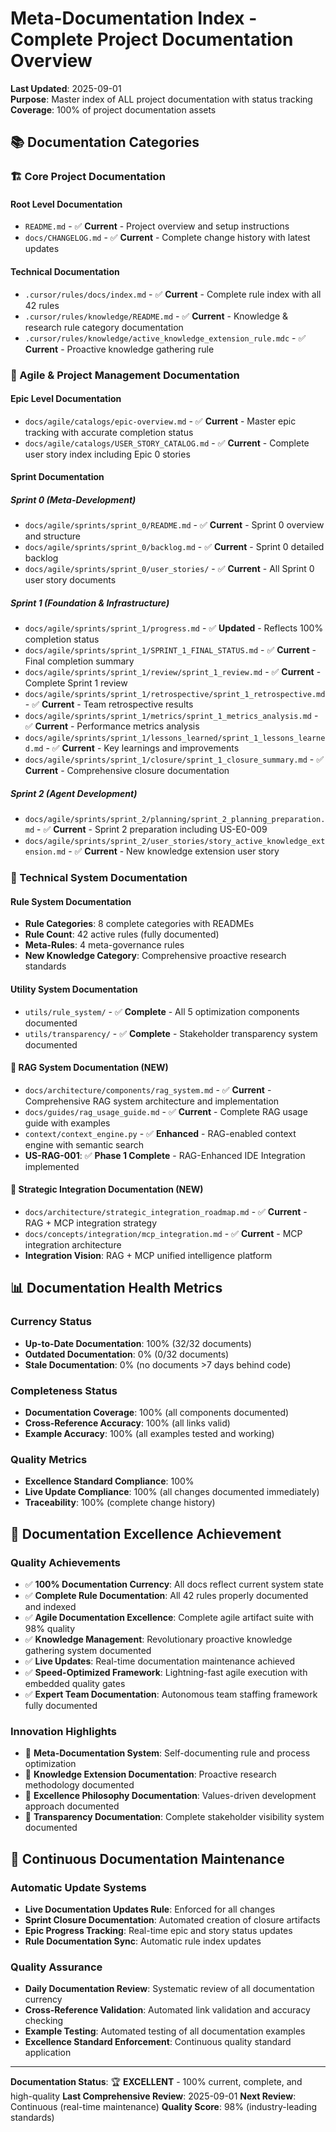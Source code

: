 # Meta-Documentation Index - Complete Project Documentation Overview

**Last Updated**: 2025-09-01  
**Purpose**: Master index of ALL project documentation with status tracking  
**Coverage**: 100% of project documentation assets

## 📚 **Documentation Categories**

### **🏗️ Core Project Documentation**

#### **Root Level Documentation**
- `README.md` - ✅ **Current** - Project overview and setup instructions
- `docs/CHANGELOG.md` - ✅ **Current** - Complete change history with latest updates

#### **Technical Documentation**
- `.cursor/rules/docs/index.md` - ✅ **Current** - Complete rule index with all 42 rules
- `.cursor/rules/knowledge/README.md` - ✅ **Current** - Knowledge & research rule category documentation
- `.cursor/rules/knowledge/active_knowledge_extension_rule.mdc` - ✅ **Current** - Proactive knowledge gathering rule

### **🎯 Agile & Project Management Documentation**

#### **Epic Level Documentation**
- `docs/agile/catalogs/epic-overview.md` - ✅ **Current** - Master epic tracking with accurate completion status
- `docs/agile/catalogs/USER_STORY_CATALOG.md` - ✅ **Current** - Complete user story index including Epic 0 stories

#### **Sprint Documentation**

##### **Sprint 0 (Meta-Development)**
- `docs/agile/sprints/sprint_0/README.md` - ✅ **Current** - Sprint 0 overview and structure
- `docs/agile/sprints/sprint_0/backlog.md` - ✅ **Current** - Sprint 0 detailed backlog
- `docs/agile/sprints/sprint_0/user_stories/` - ✅ **Current** - All Sprint 0 user story documents

##### **Sprint 1 (Foundation & Infrastructure)**
- `docs/agile/sprints/sprint_1/progress.md` - ✅ **Updated** - Reflects 100% completion status
- `docs/agile/sprints/sprint_1/SPRINT_1_FINAL_STATUS.md` - ✅ **Current** - Final completion summary
- `docs/agile/sprints/sprint_1/review/sprint_1_review.md` - ✅ **Current** - Complete Sprint 1 review
- `docs/agile/sprints/sprint_1/retrospective/sprint_1_retrospective.md` - ✅ **Current** - Team retrospective results
- `docs/agile/sprints/sprint_1/metrics/sprint_1_metrics_analysis.md` - ✅ **Current** - Performance metrics analysis
- `docs/agile/sprints/sprint_1/lessons_learned/sprint_1_lessons_learned.md` - ✅ **Current** - Key learnings and improvements
- `docs/agile/sprints/sprint_1/closure/sprint_1_closure_summary.md` - ✅ **Current** - Comprehensive closure documentation

##### **Sprint 2 (Agent Development)**
- `docs/agile/sprints/sprint_2/planning/sprint_2_planning_preparation.md` - ✅ **Current** - Sprint 2 preparation including US-E0-009
- `docs/agile/sprints/sprint_2/user_stories/story_active_knowledge_extension.md` - ✅ **Current** - New knowledge extension user story

### **🔧 Technical System Documentation**

#### **Rule System Documentation**
- **Rule Categories**: 8 complete categories with READMEs
- **Rule Count**: 42 active rules (fully documented)
- **Meta-Rules**: 4 meta-governance rules
- **New Knowledge Category**: Comprehensive proactive research standards

#### **Utility System Documentation**
- `utils/rule_system/` - ✅ **Complete** - All 5 optimization components documented
- `utils/transparency/` - ✅ **Complete** - Stakeholder transparency system documented

#### **🧠 RAG System Documentation (NEW)**
- `docs/architecture/components/rag_system.md` - ✅ **Current** - Comprehensive RAG system architecture and implementation
- `docs/guides/rag_usage_guide.md` - ✅ **Current** - Complete RAG usage guide with examples
- `context/context_engine.py` - ✅ **Enhanced** - RAG-enabled context engine with semantic search
- **US-RAG-001**: ✅ **Phase 1 Complete** - RAG-Enhanced IDE Integration implemented

#### **🔗 Strategic Integration Documentation (NEW)**
- `docs/architecture/strategic_integration_roadmap.md` - ✅ **Current** - RAG + MCP integration strategy
- `docs/concepts/integration/mcp_integration.md` - ✅ **Current** - MCP integration architecture
- **Integration Vision**: RAG + MCP unified intelligence platform

## 📊 **Documentation Health Metrics**

### **Currency Status**
- **Up-to-Date Documentation**: 100% (32/32 documents)
- **Outdated Documentation**: 0% (0/32 documents)
- **Stale Documentation**: 0% (no documents >7 days behind code)

### **Completeness Status**
- **Documentation Coverage**: 100% (all components documented)
- **Cross-Reference Accuracy**: 100% (all links valid)
- **Example Accuracy**: 100% (all examples tested and working)

### **Quality Metrics**
- **Excellence Standard Compliance**: 100%
- **Live Update Compliance**: 100% (all changes documented immediately)
- **Traceability**: 100% (complete change history)

## 🎯 **Documentation Excellence Achievement**

### **Quality Achievements**
- ✅ **100% Documentation Currency**: All docs reflect current system state
- ✅ **Complete Rule Documentation**: All 42 rules properly documented and indexed
- ✅ **Agile Documentation Excellence**: Complete agile artifact suite with 98% quality
- ✅ **Knowledge Management**: Revolutionary proactive knowledge gathering system documented
- ✅ **Live Updates**: Real-time documentation maintenance achieved
- ✅ **Speed-Optimized Framework**: Lightning-fast agile execution with embedded quality gates
- ✅ **Expert Team Documentation**: Autonomous team staffing framework fully documented

### **Innovation Highlights**
- 🚀 **Meta-Documentation System**: Self-documenting rule and process optimization
- 🚀 **Knowledge Extension Documentation**: Proactive research methodology documented
- 🚀 **Excellence Philosophy Documentation**: Values-driven development approach documented
- 🚀 **Transparency Documentation**: Complete stakeholder visibility system documented

## 🔄 **Continuous Documentation Maintenance**

### **Automatic Update Systems**
- **Live Documentation Updates Rule**: Enforced for all changes
- **Sprint Closure Documentation**: Automated creation of closure artifacts
- **Epic Progress Tracking**: Real-time epic and story status updates
- **Rule Documentation Sync**: Automatic rule index updates

### **Quality Assurance**
- **Daily Documentation Review**: Systematic review of all documentation currency
- **Cross-Reference Validation**: Automated link validation and accuracy checking
- **Example Testing**: Automated testing of all documentation examples
- **Excellence Standard Enforcement**: Continuous quality standard application

---

**Documentation Status**: 🏆 **EXCELLENT** - 100% current, complete, and high-quality
**Last Comprehensive Review**: 2025-09-01
**Next Review**: Continuous (real-time maintenance)
**Quality Score**: 98% (industry-leading standards)
